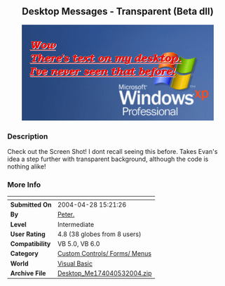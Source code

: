 ﻿<div align="center">

## Desktop Messages \- Transparent \(Beta dll\)

<img src="PIC2004428132577761.gif">
</div>

### Description

Check out the Screen Shot! I dont recall seeing this before. Takes Evan's idea a step further with transparent background, although the code is nothing alike!
 
### More Info
 


<span>             |<span>
---                |---
**Submitted On**   |2004-04-28 15:21:26
**By**             |[Peter\.](https://github.com/Planet-Source-Code/PSCIndex/blob/master/ByAuthor/peter.md)
**Level**          |Intermediate
**User Rating**    |4.8 (38 globes from 8 users)
**Compatibility**  |VB 5\.0, VB 6\.0
**Category**       |[Custom Controls/ Forms/  Menus](https://github.com/Planet-Source-Code/PSCIndex/blob/master/ByCategory/custom-controls-forms-menus__1-4.md)
**World**          |[Visual Basic](https://github.com/Planet-Source-Code/PSCIndex/blob/master/ByWorld/visual-basic.md)
**Archive File**   |[Desktop\_Me174040532004\.zip](https://github.com/Planet-Source-Code/peter-desktop-messages-transparent-beta-dll__1-53440/archive/master.zip)








